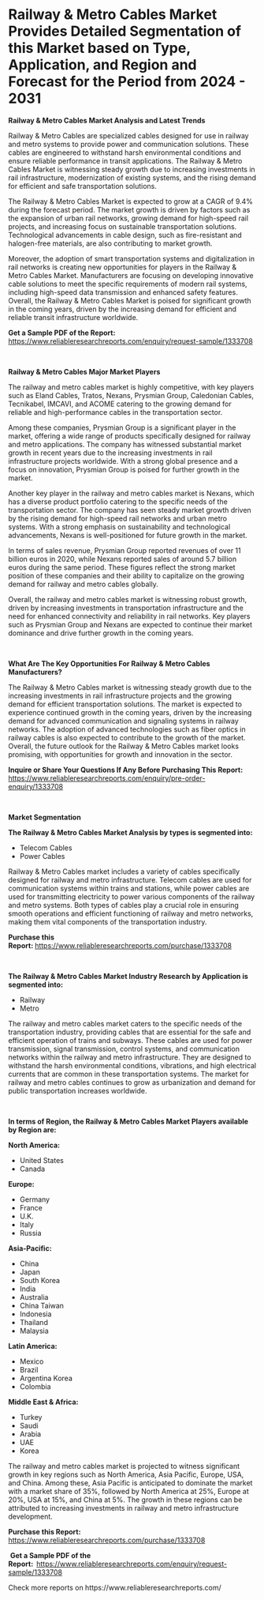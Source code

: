 <p><h1>Railway & Metro Cables Market Provides Detailed Segmentation of this Market based on Type, Application, and Region and Forecast for the Period from 2024 - 2031</h1></p><p><strong>Railway & Metro Cables Market Analysis and Latest Trends</strong></p>
<p><p>Railway & Metro Cables are specialized cables designed for use in railway and metro systems to provide power and communication solutions. These cables are engineered to withstand harsh environmental conditions and ensure reliable performance in transit applications. The Railway & Metro Cables Market is witnessing steady growth due to increasing investments in rail infrastructure, modernization of existing systems, and the rising demand for efficient and safe transportation solutions.</p><p>The Railway & Metro Cables Market is expected to grow at a CAGR of 9.4% during the forecast period. The market growth is driven by factors such as the expansion of urban rail networks, growing demand for high-speed rail projects, and increasing focus on sustainable transportation solutions. Technological advancements in cable design, such as fire-resistant and halogen-free materials, are also contributing to market growth.</p><p>Moreover, the adoption of smart transportation systems and digitalization in rail networks is creating new opportunities for players in the Railway & Metro Cables Market. Manufacturers are focusing on developing innovative cable solutions to meet the specific requirements of modern rail systems, including high-speed data transmission and enhanced safety features. Overall, the Railway & Metro Cables Market is poised for significant growth in the coming years, driven by the increasing demand for efficient and reliable transit infrastructure worldwide.</p></p>
<p><strong>Get a Sample PDF of the Report:&nbsp;</strong> <a href="https://www.reliableresearchreports.com/enquiry/request-sample/1333708">https://www.reliableresearchreports.com/enquiry/request-sample/1333708</a></p>
<p>&nbsp;</p>
<p><strong>Railway & Metro Cables Major Market Players</strong></p>
<p><p>The railway and metro cables market is highly competitive, with key players such as Eland Cables, Tratos, Nexans, Prysmian Group, Caledonian Cables, Tecnikabel, IMCAVI, and ACOME catering to the growing demand for reliable and high-performance cables in the transportation sector. </p><p>Among these companies, Prysmian Group is a significant player in the market, offering a wide range of products specifically designed for railway and metro applications. The company has witnessed substantial market growth in recent years due to the increasing investments in rail infrastructure projects worldwide. With a strong global presence and a focus on innovation, Prysmian Group is poised for further growth in the market.</p><p>Another key player in the railway and metro cables market is Nexans, which has a diverse product portfolio catering to the specific needs of the transportation sector. The company has seen steady market growth driven by the rising demand for high-speed rail networks and urban metro systems. With a strong emphasis on sustainability and technological advancements, Nexans is well-positioned for future growth in the market.</p><p>In terms of sales revenue, Prysmian Group reported revenues of over 11 billion euros in 2020, while Nexans reported sales of around 5.7 billion euros during the same period. These figures reflect the strong market position of these companies and their ability to capitalize on the growing demand for railway and metro cables globally.</p><p>Overall, the railway and metro cables market is witnessing robust growth, driven by increasing investments in transportation infrastructure and the need for enhanced connectivity and reliability in rail networks. Key players such as Prysmian Group and Nexans are expected to continue their market dominance and drive further growth in the coming years.</p></p>
<p>&nbsp;</p>
<p><strong>What Are The Key Opportunities For Railway & Metro Cables Manufacturers?</strong></p>
<p><p>The Railway & Metro Cables market is witnessing steady growth due to the increasing investments in rail infrastructure projects and the growing demand for efficient transportation solutions. The market is expected to experience continued growth in the coming years, driven by the increasing demand for advanced communication and signaling systems in railway networks. The adoption of advanced technologies such as fiber optics in railway cables is also expected to contribute to the growth of the market. Overall, the future outlook for the Railway & Metro Cables market looks promising, with opportunities for growth and innovation in the sector.</p></p>
<p><strong>Inquire or Share Your Questions If Any Before Purchasing This Report:</strong> <a href="https://www.reliableresearchreports.com/enquiry/pre-order-enquiry/1333708">https://www.reliableresearchreports.com/enquiry/pre-order-enquiry/1333708</a></p>
<p>&nbsp;</p>
<p><strong>Market Segmentation</strong></p>
<p><strong>The Railway & Metro Cables Market Analysis by types is segmented into:</strong></p>
<p><ul><li>Telecom Cables</li><li>Power Cables</li></ul></p>
<p><p>Railway & Metro Cables market includes a variety of cables specifically designed for railway and metro infrastructure. Telecom cables are used for communication systems within trains and stations, while power cables are used for transmitting electricity to power various components of the railway and metro systems. Both types of cables play a crucial role in ensuring smooth operations and efficient functioning of railway and metro networks, making them vital components of the transportation industry.</p></p>
<p><strong>Purchase this Report:&nbsp;</strong><a href="https://www.reliableresearchreports.com/purchase/1333708">https://www.reliableresearchreports.com/purchase/1333708</a></p>
<p>&nbsp;</p>
<p><strong>The Railway & Metro Cables Market Industry Research by Application is segmented into:</strong></p>
<p><ul><li>Railway</li><li>Metro</li></ul></p>
<p><p>The railway and metro cables market caters to the specific needs of the transportation industry, providing cables that are essential for the safe and efficient operation of trains and subways. These cables are used for power transmission, signal transmission, control systems, and communication networks within the railway and metro infrastructure. They are designed to withstand the harsh environmental conditions, vibrations, and high electrical currents that are common in these transportation systems. The market for railway and metro cables continues to grow as urbanization and demand for public transportation increases worldwide.</p></p>
<p>&nbsp;</p>
<p><strong>In terms of Region, the Railway & Metro Cables Market Players available by Region are:</strong></p>
<p>
    <p> <strong> North America: </strong>
        <ul>
            <li>United States</li>
            <li>Canada</li>
        </ul>
        </p> 
    <p> <strong> Europe: </strong>
        <ul>
            <li>Germany</li>
            <li>France</li>
            <li>U.K.</li>
            <li>Italy</li>
            <li>Russia</li>
        </ul>
        </p> 
    <p> <strong> Asia-Pacific: </strong>
        <ul>
            <li>China</li>
            <li>Japan</li>
            <li>South Korea</li>
            <li>India</li>
            <li>Australia</li>
            <li>China Taiwan</li>
            <li>Indonesia</li>
            <li>Thailand</li>
            <li>Malaysia</li>
        </ul>
        </p> 
    <p> <strong> Latin America: </strong>
        <ul>
            <li>Mexico</li>
            <li>Brazil</li>
            <li>Argentina Korea</li>
            <li>Colombia</li>
        </ul>
        </p> 
    <p> <strong> Middle East & Africa: </strong>
        <ul>
            <li>Turkey</li>
            <li>Saudi</li>
            <li>Arabia</li>
            <li>UAE</li>
            <li>Korea</li>
        </ul>
    </p>
    </p>
<p><p>The railway and metro cables market is projected to witness significant growth in key regions such as North America, Asia Pacific, Europe, USA, and China. Among these, Asia Pacific is anticipated to dominate the market with a market share of 35%, followed by North America at 25%, Europe at 20%, USA at 15%, and China at 5%. The growth in these regions can be attributed to increasing investments in railway and metro infrastructure development.</p></p>
<p><strong>Purchase this Report: </strong><a href="https://www.reliableresearchreports.com/purchase/1333708">https://www.reliableresearchreports.com/purchase/1333708</a></p>
<p>&nbsp;<strong>Get a Sample PDF of the Report:&nbsp;&nbsp;</strong><a href="https://www.reliableresearchreports.com/enquiry/request-sample/1333708">https://www.reliableresearchreports.com/enquiry/request-sample/1333708</a></p>
<p><strong></strong></p>
<p>Check more reports on https://www.reliableresearchreports.com/</p>